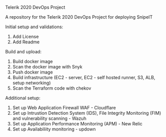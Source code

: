 Telerik 2020 DevOps Project

A repository for the Telerik 2020 DevOps Project for deploying SnipeIT

Initial setup and validations:
1) Add License
2) Add Readme 

Build and upload:
1) Build docker image
2) Scan the docker image with Snyk
3) Push docker image
4) Build infrastructure (EC2 - server, EC2 - self hosted runner, S3, ALB, setup networking)
5) Scan the Terraform code with chekov

Additional setup:
1) Set up Web Application Firewall WAF - Cloudflare
2) Set up Intrustion Detection System (IDS), File Integrity Monitoring (FIM) and vulnerability scanning - Wazuh 
3) Set up Application Performance Monitoring (APM) - New Relic
4) Set up Availabiliity monitoring - updown


